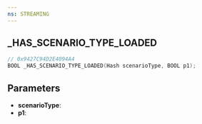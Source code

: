 ```yaml
---
ns: STREAMING
---
```

## _HAS_SCENARIO_TYPE_LOADED

```c
// 0x9427C94D2E4094A4
BOOL _HAS_SCENARIO_TYPE_LOADED(Hash scenarioType, BOOL p1);
```

## Parameters
* **scenarioType**:
* **p1**:

